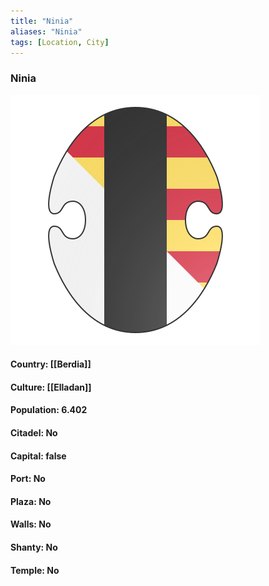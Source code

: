 ```yaml
---
title: "Ninia"
aliases: "Ninia"
tags: [Location, City]
---
```

### Ninia
![](attachment/3fd0fc559ab2a67ab98a16092537c7dc.svg)

#### Country: [[Berdia]]

#### Culture: [[Elladan]]

#### Population: 6.402

#### Citadel: No

#### Capital: false

#### Port: No

#### Plaza: No

#### Walls: No

#### Shanty: No

#### Temple: No

